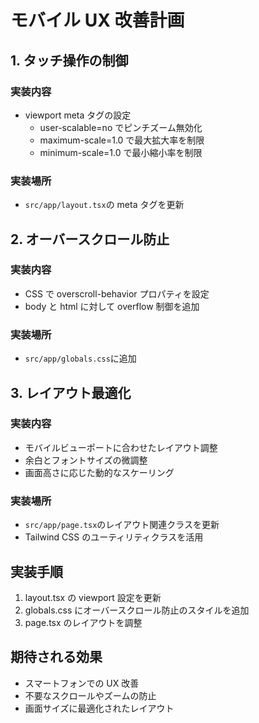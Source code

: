 # モバイル UX 改善計画

## 1. タッチ操作の制御

### 実装内容

- viewport meta タグの設定
  - user-scalable=no でピンチズーム無効化
  - maximum-scale=1.0 で最大拡大率を制限
  - minimum-scale=1.0 で最小縮小率を制限

### 実装場所

- `src/app/layout.tsx`の meta タグを更新

## 2. オーバースクロール防止

### 実装内容

- CSS で overscroll-behavior プロパティを設定
- body と html に対して overflow 制御を追加

### 実装場所

- `src/app/globals.css`に追加

## 3. レイアウト最適化

### 実装内容

- モバイルビューポートに合わせたレイアウト調整
- 余白とフォントサイズの微調整
- 画面高さに応じた動的なスケーリング

### 実装場所

- `src/app/page.tsx`のレイアウト関連クラスを更新
- Tailwind CSS のユーティリティクラスを活用

## 実装手順

1. layout.tsx の viewport 設定を更新
2. globals.css にオーバースクロール防止のスタイルを追加
3. page.tsx のレイアウトを調整

## 期待される効果

- スマートフォンでの UX 改善
- 不要なスクロールやズームの防止
- 画面サイズに最適化されたレイアウト
